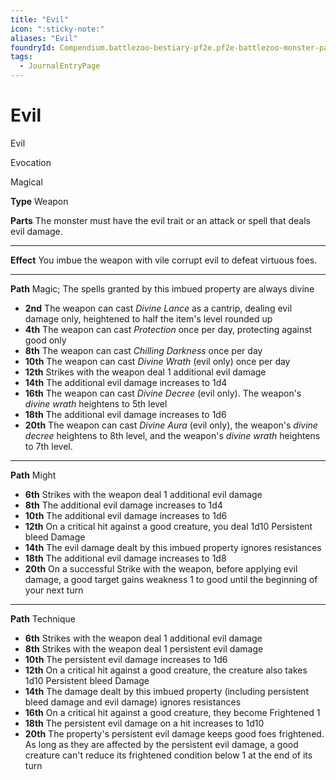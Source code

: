 ```yaml
---
title: "Evil"
icon: ":sticky-note:"
aliases: "Evil"
foundryId: Compendium.battlezoo-bestiary-pf2e.pf2e-battlezoo-monster-parts.JournalEntry.DUgV4RRnkTaikCI2.JournalEntryPage.YMrckg132q6xLlyU
tags:
  - JournalEntryPage
---
```


# Evil
Evil

Evocation

Magical

**Type** Weapon

**Parts** The monster must have the evil trait or an attack or spell that deals evil damage.

* * *

**Effect** You imbue the weapon with vile corrupt evil to defeat virtuous foes.

* * *

**Path** Magic; The spells granted by this imbued property are always divine

*   **2nd** The weapon can cast _Divine Lance_ as a cantrip, dealing evil damage only, heightened to half the item's level rounded up
*   **4th** The weapon can cast _Protection_ once per day, protecting against good only
*   **8th** The weapon can cast _Chilling Darkness_ once per day
*   **10th** The weapon can cast _Divine Wrath_ (evil only) once per day
*   **12th** Strikes with the weapon deal 1 additional evil damage
*   **14th** The additional evil damage increases to 1d4
*   **16th** The weapon can cast _Divine Decree_ (evil only). The weapon's _divine wrath_ heightens to 5th level
*   **18th** The additional evil damage increases to 1d6
*   **20th** The weapon can cast _Divine Aura_ (evil only), the weapon's _divine decree_ heightens to 8th level, and the weapon's _divine wrath_ heightens to 7th level.

* * *

**Path** Might

*   **6th** Strikes with the weapon deal 1 additional evil damage
*   **8th** The additional evil damage increases to 1d4
*   **10th** The additional evil damage increases to 1d6
*   **12th** On a critical hit against a good creature, you deal 1d10 Persistent bleed Damage
*   **14th** The evil damage dealt by this imbued property ignores resistances
*   **18th** The additional evil damage increases to 1d8
*   **20th** On a successful Strike with the weapon, before applying evil damage, a good target gains weakness 1 to good until the beginning of your next turn

* * *

**Path** Technique

*   **6th** Strikes with the weapon deal 1 additional evil damage
*   **8th** Strikes with the weapon deal 1 persistent evil damage
*   **10th** The persistent evil damage increases to 1d6
*   **12th** On a critical hit against a good creature, the creature also takes 1d10 Persistent bleed Damage
*   **14th** The damage dealt by this imbued property (including persistent bleed damage and evil damage) ignores resistances
*   **16th** On a critical hit against a good creature, they become Frightened 1
*   **18th** The persistent evil damage on a hit increases to 1d10
*   **20th** The property's persistent evil damage keeps good foes frightened. As long as they are affected by the persistent evil damage, a good creature can't reduce its frightened condition below 1 at the end of its turn